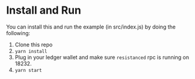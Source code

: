 # Install and Run

You can install this and run the example (in src/index.js) by doing the following:

1. Clone this repo
2. `yarn install`
3. Plug in your ledger wallet and make sure `resistanced` rpc is running on 18232.
4. `yarn start`